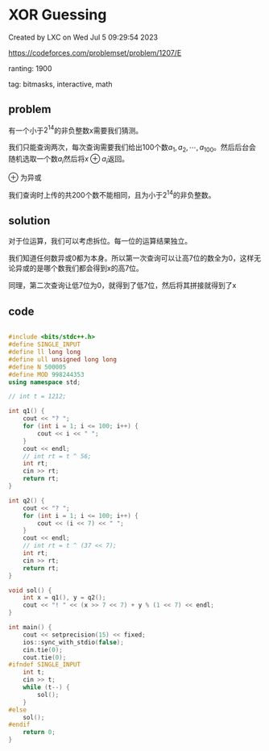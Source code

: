 # XOR Guessing

Created by LXC on Wed Jul  5 09:29:54 2023

https://codeforces.com/problemset/problem/1207/E

ranting: 1900

tag: bitmasks, interactive, math

## problem

有一个小于$2^{14}$的非负整数x需要我们猜测。

我们只能查询两次，每次查询需要我们给出100个数$a_1, a_2, \cdots, a_{100}$。然后后台会随机选取一个数$a_i$然后将$x\oplus a_i$返回。

$\oplus$ 为异或

我们查询时上传的共200个数不能相同，且为小于$2^{14}$的非负整数。

## solution

对于位运算，我们可以考虑拆位。每一位的运算结果独立。

我们知道任何数异或0都为本身。所以第一次查询可以让高7位的数全为0，这样无论异或的是哪个数我们都会得到x的高7位。

同理，第二次查询让低7位为0，就得到了低7位，然后将其拼接就得到了x

## code

``` cpp

#include <bits/stdc++.h>
#define SINGLE_INPUT
#define ll long long
#define ull unsigned long long
#define N 500005
#define MOD 998244353
using namespace std;

// int t = 1212;

int q1() {
    cout << "? ";
    for (int i = 1; i <= 100; i++) {
        cout << i << " ";
    }
    cout << endl;
    // int rt = t ^ 56;
    int rt;
    cin >> rt;
    return rt;
}

int q2() {
    cout << "? ";
    for (int i = 1; i <= 100; i++) {
        cout << (i << 7) << " ";
    }
    cout << endl;
    // int rt = t ^ (37 << 7);
    int rt;
    cin >> rt;
    return rt;
}

void sol() {
    int x = q1(), y = q2();
    cout << "! " << (x >> 7 << 7) + y % (1 << 7) << endl;
}

int main() {
    cout << setprecision(15) << fixed;
    ios::sync_with_stdio(false);
    cin.tie(0);
    cout.tie(0);
#ifndef SINGLE_INPUT
    int t;
    cin >> t;
    while (t--) {
        sol();
    }
#else
    sol();
#endif
    return 0;
}

```
